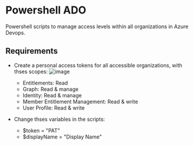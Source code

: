 # Powershell ADO

Powershell scripts to manage access levels within all organizations in Azure Devops.

## Requirements
- Create a personal access tokens for all accessible organizations, with thses scopes:
![image](https://user-images.githubusercontent.com/88986177/234857318-c82a6e44-4f30-4850-9d7c-f0e01fe740f9.png)

  - Entitlements: Read
  - Graph: Read & manage
  - Identity: Read & manage
  - Member Entitlement Management: Read & write
  - User Profile: Read & write


- Change thses variables in the scripts: 
  - $token = "PAT” 
  - $displayName = "Display Name"
